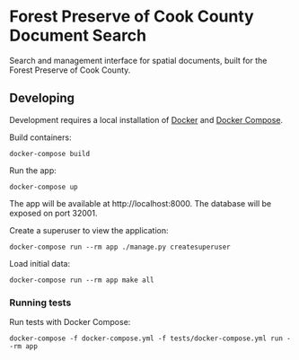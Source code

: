 # Forest Preserve of Cook County Document Search

Search and management interface for spatial documents, built for the Forest Preserve of Cook County.

## Developing

Development requires a local installation of [Docker](https://docs.docker.com/install/)
and [Docker Compose](https://docs.docker.com/compose/install/).

Build containers:

```
docker-compose build
```

Run the app:

```
docker-compose up
```

The app will be available at http://localhost:8000. The database will be exposed
on port 32001.

Create a superuser to view the application:

```
docker-compose run --rm app ./manage.py createsuperuser
```

Load initial data:

```
docker-compose run --rm app make all
```

### Running tests

Run tests with Docker Compose:

```
docker-compose -f docker-compose.yml -f tests/docker-compose.yml run --rm app
```
